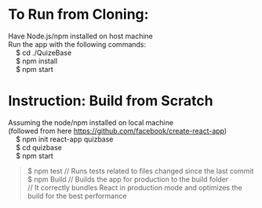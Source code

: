 # To Run from Cloning:
Have Node.js/npm installed on host machine  
Run the app with the following commands:  
&nbsp;&nbsp;&nbsp; $ cd ./QuizeBase  
&nbsp;&nbsp;&nbsp; $ npm install  
&nbsp;&nbsp;&nbsp; $ npm start  


# Instruction: Build from Scratch  
Assuming the node/npm installed on local machine  
(followed from here https://github.com/facebook/create-react-app)  
&nbsp;&nbsp;&nbsp; $ npm init react-app quizbase  
&nbsp;&nbsp;&nbsp; $ cd quizbase  
&nbsp;&nbsp;&nbsp; $ npm start  
> $ npm test	// Runs tests related to files changed since the last commit  
  $ npm Build	// Builds the app for production to the build folder  
				// It correctly bundles React in production mode and optimizes the build for the best performance

